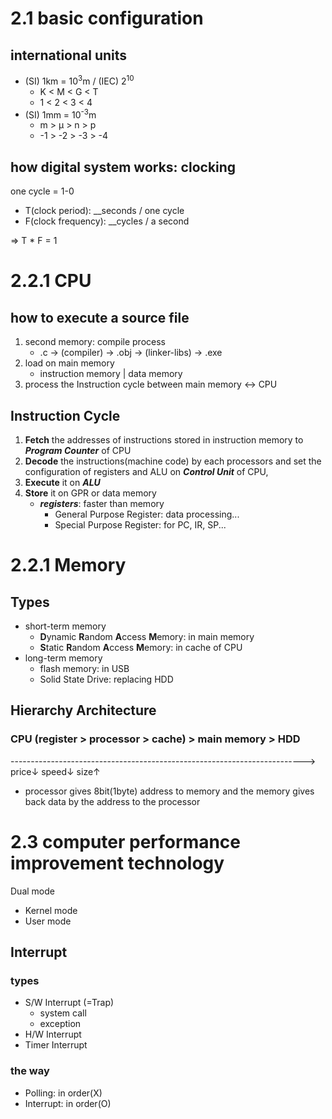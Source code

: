 # 2.1 basic configuration

## international units

* (SI) 1km = 10<sup>3</sup>m / (IEC) 2<sup>10</sup>
    - K < M < G < T
    - 1 < 2 < 3 < 4
* (SI) 1mm = 10<sup>-3</sup>m
    - m > μ > n > p
    - -1 > -2 > -3 > -4

## how digital system works: **clocking**

one cycle = 1-0

* T(clock period): __seconds / one cycle
* F(clock frequency): __cycles / a second

=> T * F = 1

# 2.2.1 CPU

## how to execute a source file

1. second memory: compile process
    - .c -> (compiler) -> .obj -> (linker-libs) -> .exe
2. load on main memory
    - instruction memory | data memory
3. process the Instruction cycle between main memory <->  CPU

## Instruction Cycle

1. **Fetch** the addresses of instructions stored in instruction memory to ***Program Counter*** of CPU
2. **Decode** the instructions(machine code) by each processors and set the configuration of registers and ALU on ***Control Unit*** of CPU, 
3. **Execute** it on ***ALU***
4. **Store** it on GPR or data memory
    - ***registers***: faster than memory
        - General Purpose Register: data processing...
        - Special Purpose Register: for PC, IR, SP...

# 2.2.1 Memory

## Types

* short-term memory
    - **D**ynamic **R**andom **A**ccess **M**emory: in main memory
    - **S**tatic **R**andom **A**ccess **M**emory: in cache of CPU
* long-term memory
    - flash memory: in USB
    - Solid State Drive: replacing HDD 

## Hierarchy Architecture

### CPU (register > processor > cache) > main memory > HDD

-------------------------------------------------------------------------> price↓ speed↓ size↑<Br/>

* processor gives 8bit(1byte) address to memory and the memory gives back data by the address to the processor

# 2.3 computer performance improvement technology

Dual mode

* Kernel mode
* User mode

## Interrupt

### types

* S/W Interrupt (=Trap)
    - system call
    - exception
* H/W Interrupt
* Timer Interrupt

### the way

* Polling: in order(X)
* Interrupt: in order(O)
